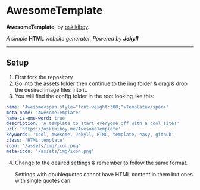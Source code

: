# AwesomeTemplate
**AwesomeTemplate**, by [oskikiboy](https://oskikiboy.me).

*A simple* **HTML** *website generator.* *Powered by* ***Jekyll***

---

## Setup

1. First fork the repository
2. Go into the assets folder then continue to the img folder &amp; drag &amp; drop the desired image files into it.
3. You will find the config folder in the root looking like this:
```yaml
name: 'Awesome<span style="font-weight:300;">Template</span>'
meta-name: 'AwesomeTemplate'
name-is-one-word: true
description: 'A template to start everyone off with a cool site!'
url: 'https://oskikiboy.me/AwesomeTemplate'
keywords: 'cool, Awesome, Jekyll, HTML, template, easy, github'
class: 'HTML template'
icon: '/assets/img/icon.png'
meta-icon: '/assets/img/icon.png'
```
4. Change to the desired settings &amp; remember to follow the same format.

      Settings with doublequotes cannot have HTML content in them but ones with single quotes can.
